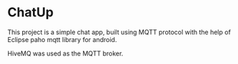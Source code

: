# ChatUp

This project is a simple chat app, built using MQTT protocol with the help of Eclipse paho mqtt library for android.

HiveMQ was used as the MQTT broker.
